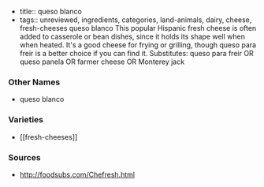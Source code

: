 - title:: queso blanco
- tags:: unreviewed, ingredients, categories, land-animals, dairy, cheese, fresh-cheeses
queso blanco This popular Hispanic fresh cheese is often added to casserole or bean dishes, since it holds its shape well when when heated. It's a good cheese for frying or grilling, though queso para freir is a better choice if you can find it. Substitutes: queso para freir OR queso panela OR farmer cheese OR Monterey jack

### Other Names

* queso blanco

### Varieties

* [[fresh-cheeses]]

### Sources
* http://foodsubs.com/Chefresh.html
